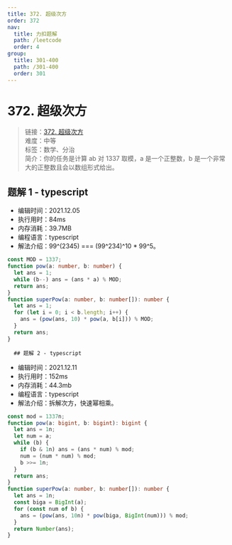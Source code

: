 ```yaml
---
title: 372. 超级次方
order: 372
nav:
  title: 力扣题解
  path: /leetcode
  order: 4
group:
  title: 301-400
  path: /301-400
  order: 301
---
```


# 372. 超级次方

> 链接：[372. 超级次方](https://leetcode-cn.com/problems/super-pow/)  
> 难度：中等  
> 标签：数学、分治  
> 简介：你的任务是计算 ab 对 1337 取模，a 是一个正整数，b 是一个非常大的正整数且会以数组形式给出。

## 题解 1 - typescript

- 编辑时间：2021.12.05
- 执行用时：84ms
- 内存消耗：39.7MB
- 编程语言：typescript
- 解法介绍：99^(2345) === (99^234)^10 \* 99^5。

```typescript
const MOD = 1337;
function pow(a: number, b: number) {
  let ans = 1;
  while (b--) ans = (ans * a) % MOD;
  return ans;
}
function superPow(a: number, b: number[]): number {
  let ans = 1;
  for (let i = 0; i < b.length; i++) {
    ans = (pow(ans, 10) * pow(a, b[i])) % MOD;
  }
  return ans;
}
```

      ## 题解 2 - typescript

- 编辑时间：2021.12.11
- 执行用时：152ms
- 内存消耗：44.3mb
- 编程语言：typescript
- 解法介绍：拆解次方，快速幂相乘。

```typescript
const mod = 1337n;
function pow(a: bigint, b: bigint): bigint {
  let ans = 1n;
  let num = a;
  while (b) {
    if (b & 1n) ans = (ans * num) % mod;
    num = (num * num) % mod;
    b >>= 1n;
  }
  return ans;
}
function superPow(a: number, b: number[]): number {
  let ans = 1n;
  const biga = BigInt(a);
  for (const num of b) {
    ans = (pow(ans, 10n) * pow(biga, BigInt(num))) % mod;
  }
  return Number(ans);
}
```
